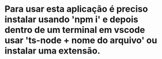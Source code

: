 # Para usar esta aplicação é preciso instalar usando 'npm i' e depois dentro de um terminal em vscode usar 'ts-node + nome do arquivo' ou instalar uma extensão.
